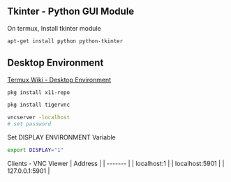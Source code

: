 ## Tkinter - Python GUI Module

On termux, Install tkinter module
```bash
apt-get install python python-tkinter
```

## Desktop Environment
[Termux Wiki - Desktop Environment](https://wiki.termux.com/wiki/Graphical_Environment)
```bash
pkg install x11-repo
```

```bash
pkg install tigervnc
```

```bash
vncserver -localhost
# set password
```

Set DISPLAY ENVIRONMENT Variable
```bash
export DISPLAY="1"
```

Clients - VNC Viewer
| Address |
| ------- |
| localhost:1 |
| localhost:5901 |
| 127.0.0.1:5901 |
